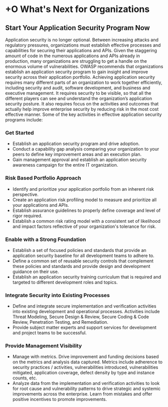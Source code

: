 # +O What's Next for Organizations

## Start Your Application Security Program Now

Application security is no longer optional. Between increasing attacks and regulatory pressures, organizations must establish effective processes and capabilities for securing their applications and APIs. Given the staggering amount of code in the numerous applications and APIs already in production, many organizations are struggling to get a handle on the enormous volume of vulnerabilities.  OWASP recommends that organizations establish an application security program to gain insight and improve security across their application portfolio.  Achieving application security requires many different parts of an organization to work together efficiently, including security and audit, software development, and business and executive management. It requires security to be visible, so that all the different players can see and understand the organization’s application security posture.  It also requires focus on the activities and outcomes that actually help improve enterprise security by reducing risk in the most cost effective manner.  Some of the key activities in effective application security programs include:

### Get Started 
* Establish an application security program and drive adoption.
* Conduct a capability gap analysis comparing your organization to your peers to define key improvement areas and an execution plan.
* Gain management approval and establish an application security awareness campaign for the entire IT organization.

### Risk Based Portfolio Approach
* Identify and prioritize your application portfolio from an inherent risk perspective. 
* Create an application risk profiling model to measure and prioritize all your applications and APIs. 
* Establish assurance guidelines to properly define coverage and level of rigor required.
* Establish a common risk rating model with a consistent set of likelihood and impact factors reflective of your organization's tolerance for risk.

### Enable with a Strong Foundation
* Establish a set of focused policies and standards that provide an application security baseline for all development teams to adhere to.
* Define a common set of reusable security controls that complement these policies and standards and provide design and development guidance on their use.
* Establish an application security training curriculum that is required and targeted to different development roles and topics.

### Integrate Security into Existing Processes
* Define and integrate secure implementation and verification activities into existing development and operational processes.  Activities include Threat Modeling, Secure Design & Review, Secure Coding & Code Review, Penetration Testing, and Remediation.
* Provide subject matter experts and support services for development and project teams to be successful.

### Provide Management Visibility 
* Manage with metrics. Drive improvement and funding decisions based on the metrics and analysis data captured. Metrics include adherence to security practices / activities, vulnerabilities introduced, vulnerabilities mitigated, application coverage, defect density by type and instance counts, etc.
* Analyze data from the implementation and verification activities to look for root cause and vulnerability patterns to drive strategic and systemic improvements across the enterprise. Learn from mistakes and offer positive incentives to promote improvements.

